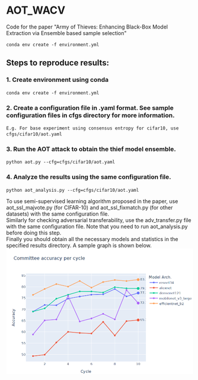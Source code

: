 # AOT_WACV
Code for the paper "Army of Thieves: Enhancing Black-Box Model Extraction via Ensemble based sample selection"


```
conda env create -f environment.yml
```

## Steps to reproduce results:
### 1. Create environment using conda 

```
conda env create -f environment.yml
```
### 2. Create a configuration file in .yaml format. See sample configuration files in cfgs directory for more information.
```
E.g. For base experiment using consensus entropy for cifar10, use cfgs/cifar10/aot.yaml
```
### 3. Run the AOT attack to obtain the thief model ensemble. 
```
python aot.py --cfg=cfgs/cifar10/aot.yaml
```
### 4. Analyze the results using the same configuration file. 
```
python aot_analysis.py --cfg=cfgs/cifar10/aot.yaml
```
To use semi-supervised learning algorithm proposed in the paper, use aot_ssl_majvote.py (for CIFAR-10) and aot_ssl_fixmatch.py (for other datasets) with the same configuration file.<br>
Similarly for checking adversarial transferability, use the adv_transfer.py file with the same configuration file. Note that you need to run aot_analysis.py before doing this step. <br>
Finally you should obtain all the necessary models and statistics in the specified results directory. A sample graph is shown below.
<img src='training_cycles.png'></img>


